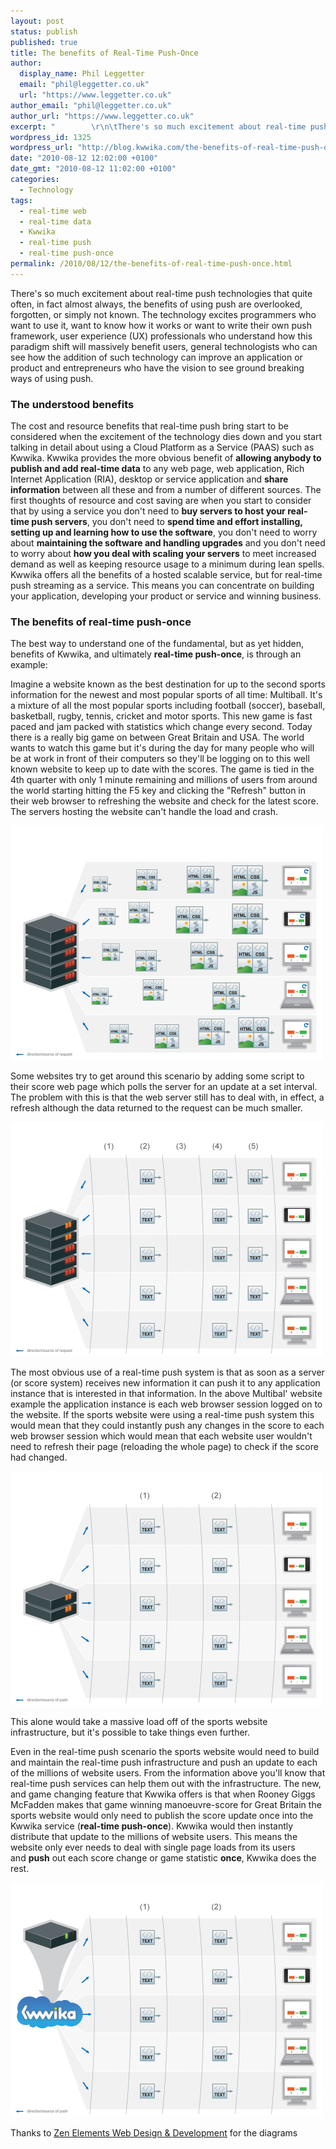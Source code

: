 ```yaml
---
layout: post
status: publish
published: true
title: The benefits of Real-Time Push-Once
author:
  display_name: Phil Leggetter
  email: "phil@leggetter.co.uk"
  url: "https://www.leggetter.co.uk"
author_email: "phil@leggetter.co.uk"
author_url: "https://www.leggetter.co.uk"
excerpt: "        \r\n\tThere's so much excitement about real-time push technologies that quite often, in fact almost always, the benefits of using push are overlooked, forgotten, or simply not known. The technology excites programmers who want to use it, want to k..."
wordpress_id: 1325
wordpress_url: "http://blog.kwwika.com/the-benefits-of-real-time-push-once"
date: "2010-08-12 12:02:00 +0100"
date_gmt: "2010-08-12 11:02:00 +0100"
categories:
  - Technology
tags:
  - real-time web
  - real-time data
  - Kwwika
  - real-time push
  - real-time push-once
permalink: /2010/08/12/the-benefits-of-real-time-push-once.html
---
```


<p>There's so much excitement about real-time push technologies that quite often, in fact almost always, the benefits of using push are overlooked, forgotten, or simply not known. The technology excites programmers who want to use it, want to know how it works or want to write their own push framework, user experience (UX) professionals who understand how this paradigm shift will massively benefit users, general technologists who can see how the addition of such technology can improve an application or product and entrepreneurs who have the vision to see ground breaking ways of using push.<br />
<a id="more"></a><a id="more-1325"></a></p>

<h3>The understood benefits</h3>
<p>The cost and resource benefits that real-time push bring start to be considered when the excitement of the technology dies down and you start talking in detail about using a Cloud Platform as a Service (PAAS) such as Kwwika. Kwwika provides the more obvious benefit of <strong>allowing anybody to publish and add real-time data</strong> to any web page, web application, Rich Internet Application (RIA), desktop or service application and <strong>share information</strong> between all these and from a number of different sources. The first thoughts of resource and cost saving are when you start to consider that by using a service you don't need to <strong>buy servers to host your real-time push servers</strong>, you don't need to <strong>spend time and effort installing, setting up and learning how to use the software</strong>, you don't need to worry about <strong>maintaining the software and handling upgrades</strong> and you don't need to worry about <strong>how you deal with scaling your servers</strong> to meet increased demand as well as keeping resource usage to a minimum during lean spells. Kwwika offers all the benefits of a hosted scalable service, but for real-time push streaming as a service. This means you can concentrate on building your application, developing your product or service and winning business.</p>

<h3>The benefits of real-time push-once</h3>
<p>The best way to understand one of the fundamental, but as yet hidden, benefits of Kwwika, and ultimately <strong>real-time push-once</strong>, is through an example:</p>
<p>Imagine a website known as the best destination for up to the second sports information for the newest and most popular sports of all time: Multiball. It's a mixture of all the most popular sports including football (soccer), baseball, basketball, rugby, tennis, cricket and motor sports. This new game is fast paced and jam packed with statistics which change every second. Today there is a really big game on between Great Britain and USA. The world wants to watch this game but it's during the day for many people who will be at work in front of their computers so they'll be logging on to this well known website to keep up to date with the scores. The game is tied in the 4th quarter with only 1 minute remaining and millions of users from around the world starting hitting the F5 key and clicking the "Refresh" button in their web browser to refreshing the website and check for the latest score. The servers hosting the website can't handle the load and crash.</p>

<p>
<img src="/images/kwwika/1_request.jpg" alt="" width="500" height="375" /></p>

<p>Some websites try to get around this scenario by adding some script to their score web page which polls the server for an update at a set interval. The problem with this is that the web server still has to deal with, in effect, a refresh although the data returned to the request can be much smaller.<br />

<p><img src="/images/kwwika/2_polling.jpg" alt="" width="500" height="375" /></a></p>

<p>The most obvious use of a real-time push system is that as soon as a server (or score system) receives new information it can push it to any application instance that is interested in that information. In the above Multibal' website example the application instance is each web browser session logged on to the website. If the sports website were using a real-time push system this would mean that they could instantly push any changes in the score to each web browser session which would mean that each website user wouldn't need to refresh their page (reloading the whole page) to check if the score had changed.</p>

<p><img src="/images/kwwika/3_push.jpg" alt="" width="500" height="375" /></a></p>

This alone would take a massive load off of the sports website infrastructure, but it's possible to take things even further.</p>

<p>Even in the real-time push scenario the sports website would need to build and maintain the real-time push infrastructure and push an update to each of the millions of website users. From the information above you'll know that real-time push services can help them out with the infrastructure. The new, and game changing feature that Kwwika offers is that when Rooney Giggs McFadden makes that game winning manoeuvre-score for Great Britain the sports website would only need to publish the score update once into the Kwwika service (<strong>real-time push-once</strong>). Kwwika would then instantly distribute that update to the millions of website users. This means the website only ever needs to deal with single page loads from its users and <strong>push</strong> out each score change or game statistic <strong>once</strong>, Kwwika does the rest.</p>

<p><img src="/images/kwwika/4_push-once.jpg" alt="" width="500" height="375" /></a></p>

<p>Thanks to <a title="Zen Elements Web Design &amp; Development Company | Dundee, Scotland" href="http://zenelements.com/">Zen Elements Web Design &amp; Development</a> for the diagrams</p>
